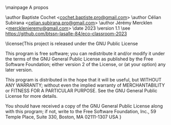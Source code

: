 \mainpage A propos

\author Baptiste Cochet <<cochet.baptiste.pro@gmail.com>>
\author Célian Subirana <<celian.subirana.pro@gmail.com>>
\author Jérémy Mercklen <<mercklenjeremy@gmail.com>>
\date 2023
\version 1.1
\see https://github.com/btssn-lasalle-84/eco-classroom-2023


\license{This project is released under the GNU Public License

This program is free software; you can redistribute it and/or modify
it under the terms of the GNU General Public License as published by
the Free Software Foundation; either version 2 of the License, or
(at your option) any later version.

This program is distributed in the hope that it will be useful,
but WITHOUT ANY WARRANTY; without even the implied warranty of
MERCHANTABILITY or FITNESS FOR A PARTICULAR PURPOSE. See the
GNU General Public License for more details.

You should have received a copy of the GNU General Public License
along with this program; if not, write to the Free Software
Foundation, Inc., 59 Temple Place, Suite 330, Boston, MA 02111-1307 USA
}
